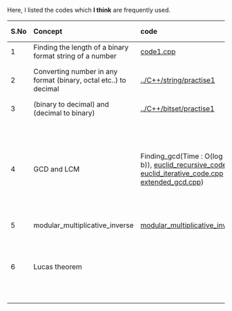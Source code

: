 Here, I listed the codes which **I think** are frequently used.

| S.No | Concept | code | quick notes | 
|:--|:--|:---|:---|
| 1 | Finding the length of a binary format string of a number | [code1.cpp](code1.cpp) | |
| 2 | Converting number in any format (binary, octal etc..) to decimal | [../C++/string/practise1](../C++/string/practise1) | using stoi(), stol(), stoll() |
| 3 | (binary to decimal) and (decimal to binary) | [../C++/bitset/practise1](../C++/bitset/practise1) | |
| 4 | GCD and LCM | Finding_gcd(Time : O(log (min(a, b)), [euclid_recursive_code.cpp](euclid_recursive_code.cpp), [euclid_iterative_code.cpp](euclid_iterative_code.cpp) , [extended_gcd.cpp](extended_gcd.cpp))  | ```GCD(a, b) * LCM(a, b) = a*b``` <br/> Euclid's algorithm: <br/>GCD(a, b) = GCD(a - b, b) <br/>GCD(a, b) = GCD(a%b, b) <br/>  |
| 5 | modular_multiplicative_inverse | [modular_multiplicative_inverse.cpp](modular_multiplicative_inverse.cpp) | |
| 6 | Lucas theorem | | Useful for finding (n choose k)%m when m is small and n and k are large  | 


